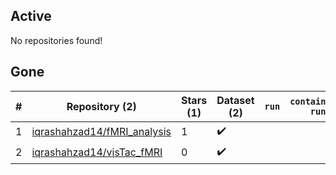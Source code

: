 ## Active
No repositories found!

## Gone
| # | Repository (2) | Stars (1) | Dataset (2) | `run` | `containers-run` |
| --- | --- | --- | --- | --- | --- |
| 1 | [iqrashahzad14/fMRI_analysis](https://github.com/iqrashahzad14/fMRI_analysis) | 1 | :heavy_check_mark: |  |  |
| 2 | [iqrashahzad14/visTac_fMRI](https://github.com/iqrashahzad14/visTac_fMRI) | 0 | :heavy_check_mark: |  |  |

